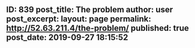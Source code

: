 ---
---
ID: 839
post_title: The problem
author: user
post_excerpt:
layout: page
permalink: http://52.63.211.4/the-problem/
published: true
post_date: 2019-09-27 18:15:52
---